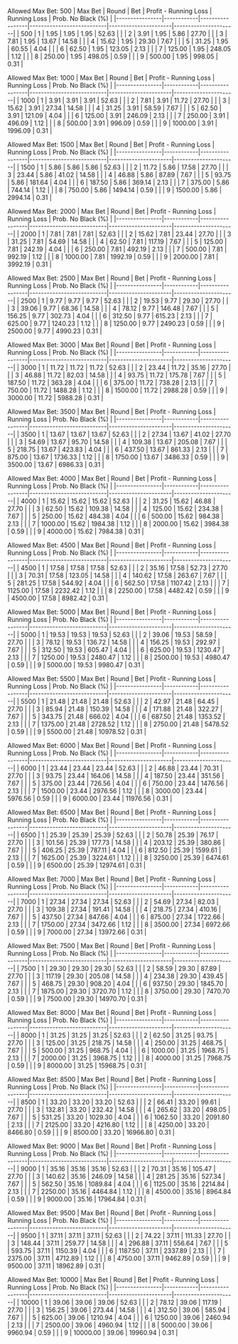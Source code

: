Allowed Max Bet: 500
|    Max Bet     |   Round    |       Bet       |   Profit - Running Loss   |     Running Loss     |  Prob. No Black (%)  |
|----------------|------------|-----------------|---------------------------|----------------------|----------------------|
| 500            | 1          | 1.95            | 1.95                      | 1.95                 | 52.63                |
|                | 2          | 3.91            | 1.95                      | 5.86                 | 27.70                |
|                | 3          | 7.81            | 1.95                      | 13.67                | 14.58                |
|                | 4          | 15.62           | 1.95                      | 29.30                | 7.67                 |
|                | 5          | 31.25           | 1.95                      | 60.55                | 4.04                 |
|                | 6          | 62.50           | 1.95                      | 123.05               | 2.13                 |
|                | 7          | 125.00          | 1.95                      | 248.05               | 1.12                 |
|                | 8          | 250.00          | 1.95                      | 498.05               | 0.59                 |
|                | 9          | 500.00          | 1.95                      | 998.05               | 0.31                 |



Allowed Max Bet: 1000
|    Max Bet     |   Round    |       Bet       |   Profit - Running Loss   |     Running Loss     |  Prob. No Black (%)  |
|----------------|------------|-----------------|---------------------------|----------------------|----------------------|
| 1000           | 1          | 3.91            | 3.91                      | 3.91                 | 52.63                |
|                | 2          | 7.81            | 3.91                      | 11.72                | 27.70                |
|                | 3          | 15.62           | 3.91                      | 27.34                | 14.58                |
|                | 4          | 31.25           | 3.91                      | 58.59                | 7.67                 |
|                | 5          | 62.50           | 3.91                      | 121.09               | 4.04                 |
|                | 6          | 125.00          | 3.91                      | 246.09               | 2.13                 |
|                | 7          | 250.00          | 3.91                      | 496.09               | 1.12                 |
|                | 8          | 500.00          | 3.91                      | 996.09               | 0.59                 |
|                | 9          | 1000.00         | 3.91                      | 1996.09              | 0.31                 |



Allowed Max Bet: 1500
|    Max Bet     |   Round    |       Bet       |   Profit - Running Loss   |     Running Loss     |  Prob. No Black (%)  |
|----------------|------------|-----------------|---------------------------|----------------------|----------------------|
| 1500           | 1          | 5.86            | 5.86                      | 5.86                 | 52.63                |
|                | 2          | 11.72           | 5.86                      | 17.58                | 27.70                |
|                | 3          | 23.44           | 5.86                      | 41.02                | 14.58                |
|                | 4          | 46.88           | 5.86                      | 87.89                | 7.67                 |
|                | 5          | 93.75           | 5.86                      | 181.64               | 4.04                 |
|                | 6          | 187.50          | 5.86                      | 369.14               | 2.13                 |
|                | 7          | 375.00          | 5.86                      | 744.14               | 1.12                 |
|                | 8          | 750.00          | 5.86                      | 1494.14              | 0.59                 |
|                | 9          | 1500.00         | 5.86                      | 2994.14              | 0.31                 |



Allowed Max Bet: 2000
|    Max Bet     |   Round    |       Bet       |   Profit - Running Loss   |     Running Loss     |  Prob. No Black (%)  |
|----------------|------------|-----------------|---------------------------|----------------------|----------------------|
| 2000           | 1          | 7.81            | 7.81                      | 7.81                 | 52.63                |
|                | 2          | 15.62           | 7.81                      | 23.44                | 27.70                |
|                | 3          | 31.25           | 7.81                      | 54.69                | 14.58                |
|                | 4          | 62.50           | 7.81                      | 117.19               | 7.67                 |
|                | 5          | 125.00          | 7.81                      | 242.19               | 4.04                 |
|                | 6          | 250.00          | 7.81                      | 492.19               | 2.13                 |
|                | 7          | 500.00          | 7.81                      | 992.19               | 1.12                 |
|                | 8          | 1000.00         | 7.81                      | 1992.19              | 0.59                 |
|                | 9          | 2000.00         | 7.81                      | 3992.19              | 0.31                 |



Allowed Max Bet: 2500
|    Max Bet     |   Round    |       Bet       |   Profit - Running Loss   |     Running Loss     |  Prob. No Black (%)  |
|----------------|------------|-----------------|---------------------------|----------------------|----------------------|
| 2500           | 1          | 9.77            | 9.77                      | 9.77                 | 52.63                |
|                | 2          | 19.53           | 9.77                      | 29.30                | 27.70                |
|                | 3          | 39.06           | 9.77                      | 68.36                | 14.58                |
|                | 4          | 78.12           | 9.77                      | 146.48               | 7.67                 |
|                | 5          | 156.25          | 9.77                      | 302.73               | 4.04                 |
|                | 6          | 312.50          | 9.77                      | 615.23               | 2.13                 |
|                | 7          | 625.00          | 9.77                      | 1240.23              | 1.12                 |
|                | 8          | 1250.00         | 9.77                      | 2490.23              | 0.59                 |
|                | 9          | 2500.00         | 9.77                      | 4990.23              | 0.31                 |



Allowed Max Bet: 3000
|    Max Bet     |   Round    |       Bet       |   Profit - Running Loss   |     Running Loss     |  Prob. No Black (%)  |
|----------------|------------|-----------------|---------------------------|----------------------|----------------------|
| 3000           | 1          | 11.72           | 11.72                     | 11.72                | 52.63                |
|                | 2          | 23.44           | 11.72                     | 35.16                | 27.70                |
|                | 3          | 46.88           | 11.72                     | 82.03                | 14.58                |
|                | 4          | 93.75           | 11.72                     | 175.78               | 7.67                 |
|                | 5          | 187.50          | 11.72                     | 363.28               | 4.04                 |
|                | 6          | 375.00          | 11.72                     | 738.28               | 2.13                 |
|                | 7          | 750.00          | 11.72                     | 1488.28              | 1.12                 |
|                | 8          | 1500.00         | 11.72                     | 2988.28              | 0.59                 |
|                | 9          | 3000.00         | 11.72                     | 5988.28              | 0.31                 |



Allowed Max Bet: 3500
|    Max Bet     |   Round    |       Bet       |   Profit - Running Loss   |     Running Loss     |  Prob. No Black (%)  |
|----------------|------------|-----------------|---------------------------|----------------------|----------------------|
| 3500           | 1          | 13.67           | 13.67                     | 13.67                | 52.63                |
|                | 2          | 27.34           | 13.67                     | 41.02                | 27.70                |
|                | 3          | 54.69           | 13.67                     | 95.70                | 14.58                |
|                | 4          | 109.38          | 13.67                     | 205.08               | 7.67                 |
|                | 5          | 218.75          | 13.67                     | 423.83               | 4.04                 |
|                | 6          | 437.50          | 13.67                     | 861.33               | 2.13                 |
|                | 7          | 875.00          | 13.67                     | 1736.33              | 1.12                 |
|                | 8          | 1750.00         | 13.67                     | 3486.33              | 0.59                 |
|                | 9          | 3500.00         | 13.67                     | 6986.33              | 0.31                 |



Allowed Max Bet: 4000
|    Max Bet     |   Round    |       Bet       |   Profit - Running Loss   |     Running Loss     |  Prob. No Black (%)  |
|----------------|------------|-----------------|---------------------------|----------------------|----------------------|
| 4000           | 1          | 15.62           | 15.62                     | 15.62                | 52.63                |
|                | 2          | 31.25           | 15.62                     | 46.88                | 27.70                |
|                | 3          | 62.50           | 15.62                     | 109.38               | 14.58                |
|                | 4          | 125.00          | 15.62                     | 234.38               | 7.67                 |
|                | 5          | 250.00          | 15.62                     | 484.38               | 4.04                 |
|                | 6          | 500.00          | 15.62                     | 984.38               | 2.13                 |
|                | 7          | 1000.00         | 15.62                     | 1984.38              | 1.12                 |
|                | 8          | 2000.00         | 15.62                     | 3984.38              | 0.59                 |
|                | 9          | 4000.00         | 15.62                     | 7984.38              | 0.31                 |



Allowed Max Bet: 4500
|    Max Bet     |   Round    |       Bet       |   Profit - Running Loss   |     Running Loss     |  Prob. No Black (%)  |
|----------------|------------|-----------------|---------------------------|----------------------|----------------------|
| 4500           | 1          | 17.58           | 17.58                     | 17.58                | 52.63                |
|                | 2          | 35.16           | 17.58                     | 52.73                | 27.70                |
|                | 3          | 70.31           | 17.58                     | 123.05               | 14.58                |
|                | 4          | 140.62          | 17.58                     | 263.67               | 7.67                 |
|                | 5          | 281.25          | 17.58                     | 544.92               | 4.04                 |
|                | 6          | 562.50          | 17.58                     | 1107.42              | 2.13                 |
|                | 7          | 1125.00         | 17.58                     | 2232.42              | 1.12                 |
|                | 8          | 2250.00         | 17.58                     | 4482.42              | 0.59                 |
|                | 9          | 4500.00         | 17.58                     | 8982.42              | 0.31                 |



Allowed Max Bet: 5000
|    Max Bet     |   Round    |       Bet       |   Profit - Running Loss   |     Running Loss     |  Prob. No Black (%)  |
|----------------|------------|-----------------|---------------------------|----------------------|----------------------|
| 5000           | 1          | 19.53           | 19.53                     | 19.53                | 52.63                |
|                | 2          | 39.06           | 19.53                     | 58.59                | 27.70                |
|                | 3          | 78.12           | 19.53                     | 136.72               | 14.58                |
|                | 4          | 156.25          | 19.53                     | 292.97               | 7.67                 |
|                | 5          | 312.50          | 19.53                     | 605.47               | 4.04                 |
|                | 6          | 625.00          | 19.53                     | 1230.47              | 2.13                 |
|                | 7          | 1250.00         | 19.53                     | 2480.47              | 1.12                 |
|                | 8          | 2500.00         | 19.53                     | 4980.47              | 0.59                 |
|                | 9          | 5000.00         | 19.53                     | 9980.47              | 0.31                 |



Allowed Max Bet: 5500
|    Max Bet     |   Round    |       Bet       |   Profit - Running Loss   |     Running Loss     |  Prob. No Black (%)  |
|----------------|------------|-----------------|---------------------------|----------------------|----------------------|
| 5500           | 1          | 21.48           | 21.48                     | 21.48                | 52.63                |
|                | 2          | 42.97           | 21.48                     | 64.45                | 27.70                |
|                | 3          | 85.94           | 21.48                     | 150.39               | 14.58                |
|                | 4          | 171.88          | 21.48                     | 322.27               | 7.67                 |
|                | 5          | 343.75          | 21.48                     | 666.02               | 4.04                 |
|                | 6          | 687.50          | 21.48                     | 1353.52              | 2.13                 |
|                | 7          | 1375.00         | 21.48                     | 2728.52              | 1.12                 |
|                | 8          | 2750.00         | 21.48                     | 5478.52              | 0.59                 |
|                | 9          | 5500.00         | 21.48                     | 10978.52             | 0.31                 |



Allowed Max Bet: 6000
|    Max Bet     |   Round    |       Bet       |   Profit - Running Loss   |     Running Loss     |  Prob. No Black (%)  |
|----------------|------------|-----------------|---------------------------|----------------------|----------------------|
| 6000           | 1          | 23.44           | 23.44                     | 23.44                | 52.63                |
|                | 2          | 46.88           | 23.44                     | 70.31                | 27.70                |
|                | 3          | 93.75           | 23.44                     | 164.06               | 14.58                |
|                | 4          | 187.50          | 23.44                     | 351.56               | 7.67                 |
|                | 5          | 375.00          | 23.44                     | 726.56               | 4.04                 |
|                | 6          | 750.00          | 23.44                     | 1476.56              | 2.13                 |
|                | 7          | 1500.00         | 23.44                     | 2976.56              | 1.12                 |
|                | 8          | 3000.00         | 23.44                     | 5976.56              | 0.59                 |
|                | 9          | 6000.00         | 23.44                     | 11976.56             | 0.31                 |



Allowed Max Bet: 6500
|    Max Bet     |   Round    |       Bet       |   Profit - Running Loss   |     Running Loss     |  Prob. No Black (%)  |
|----------------|------------|-----------------|---------------------------|----------------------|----------------------|
| 6500           | 1          | 25.39           | 25.39                     | 25.39                | 52.63                |
|                | 2          | 50.78           | 25.39                     | 76.17                | 27.70                |
|                | 3          | 101.56          | 25.39                     | 177.73               | 14.58                |
|                | 4          | 203.12          | 25.39                     | 380.86               | 7.67                 |
|                | 5          | 406.25          | 25.39                     | 787.11               | 4.04                 |
|                | 6          | 812.50          | 25.39                     | 1599.61              | 2.13                 |
|                | 7          | 1625.00         | 25.39                     | 3224.61              | 1.12                 |
|                | 8          | 3250.00         | 25.39                     | 6474.61              | 0.59                 |
|                | 9          | 6500.00         | 25.39                     | 12974.61             | 0.31                 |



Allowed Max Bet: 7000
|    Max Bet     |   Round    |       Bet       |   Profit - Running Loss   |     Running Loss     |  Prob. No Black (%)  |
|----------------|------------|-----------------|---------------------------|----------------------|----------------------|
| 7000           | 1          | 27.34           | 27.34                     | 27.34                | 52.63                |
|                | 2          | 54.69           | 27.34                     | 82.03                | 27.70                |
|                | 3          | 109.38          | 27.34                     | 191.41               | 14.58                |
|                | 4          | 218.75          | 27.34                     | 410.16               | 7.67                 |
|                | 5          | 437.50          | 27.34                     | 847.66               | 4.04                 |
|                | 6          | 875.00          | 27.34                     | 1722.66              | 2.13                 |
|                | 7          | 1750.00         | 27.34                     | 3472.66              | 1.12                 |
|                | 8          | 3500.00         | 27.34                     | 6972.66              | 0.59                 |
|                | 9          | 7000.00         | 27.34                     | 13972.66             | 0.31                 |



Allowed Max Bet: 7500
|    Max Bet     |   Round    |       Bet       |   Profit - Running Loss   |     Running Loss     |  Prob. No Black (%)  |
|----------------|------------|-----------------|---------------------------|----------------------|----------------------|
| 7500           | 1          | 29.30           | 29.30                     | 29.30                | 52.63                |
|                | 2          | 58.59           | 29.30                     | 87.89                | 27.70                |
|                | 3          | 117.19          | 29.30                     | 205.08               | 14.58                |
|                | 4          | 234.38          | 29.30                     | 439.45               | 7.67                 |
|                | 5          | 468.75          | 29.30                     | 908.20               | 4.04                 |
|                | 6          | 937.50          | 29.30                     | 1845.70              | 2.13                 |
|                | 7          | 1875.00         | 29.30                     | 3720.70              | 1.12                 |
|                | 8          | 3750.00         | 29.30                     | 7470.70              | 0.59                 |
|                | 9          | 7500.00         | 29.30                     | 14970.70             | 0.31                 |



Allowed Max Bet: 8000
|    Max Bet     |   Round    |       Bet       |   Profit - Running Loss   |     Running Loss     |  Prob. No Black (%)  |
|----------------|------------|-----------------|---------------------------|----------------------|----------------------|
| 8000           | 1          | 31.25           | 31.25                     | 31.25                | 52.63                |
|                | 2          | 62.50           | 31.25                     | 93.75                | 27.70                |
|                | 3          | 125.00          | 31.25                     | 218.75               | 14.58                |
|                | 4          | 250.00          | 31.25                     | 468.75               | 7.67                 |
|                | 5          | 500.00          | 31.25                     | 968.75               | 4.04                 |
|                | 6          | 1000.00         | 31.25                     | 1968.75              | 2.13                 |
|                | 7          | 2000.00         | 31.25                     | 3968.75              | 1.12                 |
|                | 8          | 4000.00         | 31.25                     | 7968.75              | 0.59                 |
|                | 9          | 8000.00         | 31.25                     | 15968.75             | 0.31                 |



Allowed Max Bet: 8500
|    Max Bet     |   Round    |       Bet       |   Profit - Running Loss   |     Running Loss     |  Prob. No Black (%)  |
|----------------|------------|-----------------|---------------------------|----------------------|----------------------|
| 8500           | 1          | 33.20           | 33.20                     | 33.20                | 52.63                |
|                | 2          | 66.41           | 33.20                     | 99.61                | 27.70                |
|                | 3          | 132.81          | 33.20                     | 232.42               | 14.58                |
|                | 4          | 265.62          | 33.20                     | 498.05               | 7.67                 |
|                | 5          | 531.25          | 33.20                     | 1029.30              | 4.04                 |
|                | 6          | 1062.50         | 33.20                     | 2091.80              | 2.13                 |
|                | 7          | 2125.00         | 33.20                     | 4216.80              | 1.12                 |
|                | 8          | 4250.00         | 33.20                     | 8466.80              | 0.59                 |
|                | 9          | 8500.00         | 33.20                     | 16966.80             | 0.31                 |



Allowed Max Bet: 9000
|    Max Bet     |   Round    |       Bet       |   Profit - Running Loss   |     Running Loss     |  Prob. No Black (%)  |
|----------------|------------|-----------------|---------------------------|----------------------|----------------------|
| 9000           | 1          | 35.16           | 35.16                     | 35.16                | 52.63                |
|                | 2          | 70.31           | 35.16                     | 105.47               | 27.70                |
|                | 3          | 140.62          | 35.16                     | 246.09               | 14.58                |
|                | 4          | 281.25          | 35.16                     | 527.34               | 7.67                 |
|                | 5          | 562.50          | 35.16                     | 1089.84              | 4.04                 |
|                | 6          | 1125.00         | 35.16                     | 2214.84              | 2.13                 |
|                | 7          | 2250.00         | 35.16                     | 4464.84              | 1.12                 |
|                | 8          | 4500.00         | 35.16                     | 8964.84              | 0.59                 |
|                | 9          | 9000.00         | 35.16                     | 17964.84             | 0.31                 |



Allowed Max Bet: 9500
|    Max Bet     |   Round    |       Bet       |   Profit - Running Loss   |     Running Loss     |  Prob. No Black (%)  |
|----------------|------------|-----------------|---------------------------|----------------------|----------------------|
| 9500           | 1          | 37.11           | 37.11                     | 37.11                | 52.63                |
|                | 2          | 74.22           | 37.11                     | 111.33               | 27.70                |
|                | 3          | 148.44          | 37.11                     | 259.77               | 14.58                |
|                | 4          | 296.88          | 37.11                     | 556.64               | 7.67                 |
|                | 5          | 593.75          | 37.11                     | 1150.39              | 4.04                 |
|                | 6          | 1187.50         | 37.11                     | 2337.89              | 2.13                 |
|                | 7          | 2375.00         | 37.11                     | 4712.89              | 1.12                 |
|                | 8          | 4750.00         | 37.11                     | 9462.89              | 0.59                 |
|                | 9          | 9500.00         | 37.11                     | 18962.89             | 0.31                 |



Allowed Max Bet: 10000
|    Max Bet     |   Round    |       Bet       |   Profit - Running Loss   |     Running Loss     |  Prob. No Black (%)  |
|----------------|------------|-----------------|---------------------------|----------------------|----------------------|
| 10000          | 1          | 39.06           | 39.06                     | 39.06                | 52.63                |
|                | 2          | 78.12           | 39.06                     | 117.19               | 27.70                |
|                | 3          | 156.25          | 39.06                     | 273.44               | 14.58                |
|                | 4          | 312.50          | 39.06                     | 585.94               | 7.67                 |
|                | 5          | 625.00          | 39.06                     | 1210.94              | 4.04                 |
|                | 6          | 1250.00         | 39.06                     | 2460.94              | 2.13                 |
|                | 7          | 2500.00         | 39.06                     | 4960.94              | 1.12                 |
|                | 8          | 5000.00         | 39.06                     | 9960.94              | 0.59                 |
|                | 9          | 10000.00        | 39.06                     | 19960.94             | 0.31                 |




